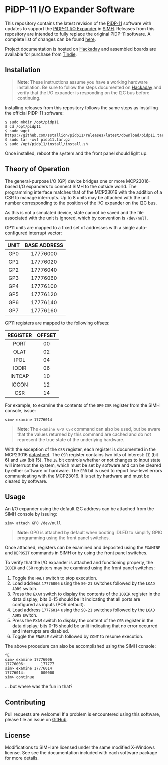 # PiDP-11 I/O Expander Software

This repository contains the latest revision of the [PiDP-11][1] software with
updates to support the [PiDP-11 I/O Expander][2] in [SIMH][3]. Releases from
this repository are intended to fully replace the original PiDP-11 software. A
complete list of changes can be found [here][4].

Project documentation is hosted on [Hackaday][2] and assembled boards are
available for purchase from [Tindie][5].

## Installation

> **Note**: These instructions assume you have a working hardware installation.
> Be sure to follow the steps documented on [Hackaday][6] and verify that the
> I/O expander is responding on the I2C bus before continuing.

Installing releases from this repository follows the same steps as installing
the official PiDP-11 software:

    $ sudo mkdir /opt/pidp11
    $ cd /opt/pidp11
    $ sudo wget https://github.com/sstallion/pidp11/releases/latest/download/pidp11.tar.gz
    $ sudo tar -xvf pidp11.tar.gz
    $ sudo /opt/pidp11/install/install.sh

Once installed, reboot the system and the front panel should light up.

## Theory of Operation

The general-purpose I/O (GP) device bridges one or more MCP23016-based I/O
expanders to connect SIMH to the outside world. The programming interface
matches that of the MCP23016 with the addition of a CSR to manage interrupts. Up
to 8 units may be attached with the unit number corresponding to the position of
the I/O expander on the I2C bus.

As this is not a simulated device, state cannot be saved and the file associated
with the unit is ignored, which by convention is `/dev/null`.

GP11 units are mapped to a fixed set of addresses with a single auto-configured
interrupt vector:

| UNIT | BASE ADDRESS |
|:----:|:------------:|
| GP0  |   17776000   |
| GP1  |   17776020   |
| GP2  |   17776040   |
| GP3  |   17776060   |
| GP4  |   17776100   |
| GP5  |   17776120   |
| GP6  |   17776140   |
| GP7  |   17776160   |

GP11 registers are mapped to the following offsets:

| REGISTER | OFFSET |
|:--------:|:------:|
| PORT     |   00   |
| OLAT     |   02   |
| IPOL     |   04   |
| IODIR    |   06   |
| INTCAP   |   10   |
| IOCON    |   12   |
| CSR      |   14   |

For example, to examine the contents of the `GP0` `CSR` register from the SIMH
console, issue:

    sim> examine 17776014

> **Note**: The `examine GP0 CSR` command can also be used, but be aware that
> the values returned by this command are cached and do not represent the true
> state of the underlying hardware.

With the exception of the `CSR` register, each register is documented in the
MCP23016 [datasheet][7]. The `CSR` register contains two bits of interest: `IE`
(bit 6) and `ERR` (bit 15). The `IE` bit controls whether or not changes to
input state will interrupt the system, which must be set by software and can be
cleared by either software or hardware. The `ERR` bit is used to report
low-level errors communicating with the MCP23016. It is set by hardware and must
be cleared by software.

## Usage

An I/O expander using the default I2C address can be attached from the SIMH
console by issuing:

    sim> attach GP0 /dev/null

> **Note**: GP0 is attached by default when booting IDLED to simplify GPIO
> programming using the front panel switches.

Once attached, registers can be examined and deposited using the `EXAMINE` and
`DEPOSIT` commands in SIMH or by using the front panel switches.

To verify that the I/O expander is attached and functioning properly, the
`IODIR` and `CSR` registers may be examined using the front panel switches:

1. Toggle the `HALT` switch to stop execution.
2. Load address `17776006` using the `S0-21` switches followed by the `LOAD
   ADRS` switch.
3. Press the `EXAM` switch to display the contents of the `IODIR` register in
   the data display; bits 0-15 should be lit indicating that all ports are
   configured as inputs (POR default).
4. Load address `17776014` using the `S0-21` switches followed by the `LOAD
   ADRS` switch.
5. Press the `EXAM` switch to display the content of the `CSR` register in the
   data display; bits 0-15 should be unlit indicating that no error occurred and
   interrupts are disabled.
6. Toggle the `ENABLE` switch followed by `CONT` to resume execution.

The above procedure can also be accomplished using the SIMH console:

    ^E
    sim> examine 17776006
    17776006:       177777
    sim> examine 17776014
    17776014:       000000
    sim> continue

... but where was the fun in that?

## Contributing

Pull requests are welcome! If a problem is encountered using this software,
please file an issue on [GitHub][8].

## License

Modifications to SIMH are licensed under the same modified X-Windows license.
See see the documentation included with each software package for more details.

[1]: https://obsolescence.wixsite.com/obsolescence/pidp-11
[2]: https://hackaday.io/project/181311
[3]: https://github.com/simh/simh
[4]: https://github.com/sstallion/pidp11/compare/tracking...master
[5]: https://www.tindie.com/products/24781
[6]: https://hackaday.io/project/181311/instructions
[7]: https://ww1.microchip.com/downloads/en/DeviceDoc/20090C.pdf
[8]: https://github.com/sstallion/pidp11/issues
